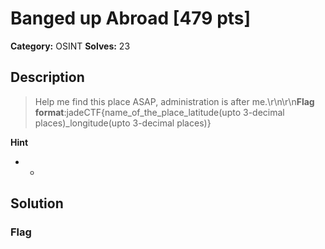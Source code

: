 # Banged up Abroad [479 pts]

**Category:** OSINT
**Solves:** 23

## Description
>Help me find this place ASAP, administration is after me.\r\n\r\n**Flag format**:jadeCTF{name_of_the_place_latitude(upto 3-decimal places)_longitude(upto 3-decimal places)}

**Hint**
* -

## Solution

### Flag

